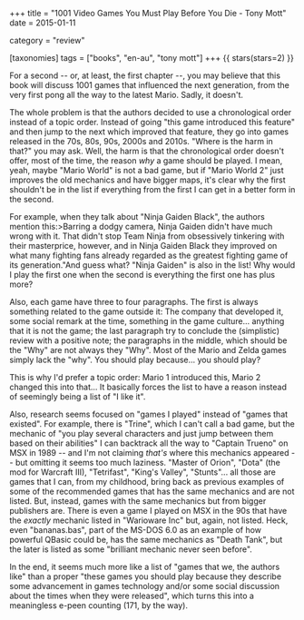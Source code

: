 +++
title = "1001 Video Games You Must Play Before You Die - Tony Mott"
date = 2015-01-11

category = "review"

[taxonomies]
tags = ["books", "en-au", "tony mott"]
+++
{{ stars(stars=2) }}

For a second -- or, at least, the first chapter --, you may believe that this book will discuss 1001 games that influenced the next generation, from the very first pong all the way to the latest Mario. Sadly, it doesn't.

The whole problem is that the authors decided to use a chronological order instead of a topic order. Instead of going "this game introduced this feature" and then jump to the next which improved that feature, they go into games released in the 70s, 80s, 90s, 2000s and 2010s. "Where is the harm in that?" you may ask. Well, the harm is that the chronological order doesn't offer, most of the time, the reason *why* a game should be played. I mean, yeah, maybe "Mario World" is not a bad game, but if "Mario World 2" just improves the old mechanics and have bigger maps, it's clear why the first shouldn't be in the list if everything from the first I can get in a better form in the second.

For example, when they talk about "Ninja Gaiden Black", the authors mention this:>Barring a dodgy camera, Ninja Gaiden didn't have much wrong with it. That didn't stop Team Ninja from obsessively tinkering with their masterprice, however, and in Ninja Gaiden Black they improved on what many fighting fans already regarded as the greatest fighting game of its generation."And guess what? "Ninja Gaiden" is also in the list! Why would I play the first one when the second is everything the first one has plus more?

Also, each game have three to four paragraphs. The first is always something related to the game outside it: The company that developed it, some social remark at the time, something in the game culture... anything that it is not the game; the last paragraph try to conclude the (simplistic) review with a positive note; the paragraphs in the middle, which should be the "Why" are not always they "Why". Most of the Mario  and Zelda games simply lack the "why". You should play because... you should play?

This is why I'd prefer a topic order: Mario 1 introduced this, Mario 2 changed this into that... It basically forces the list to have a reason instead of seemingly being a list of "I like it".

Also, research seems focused on "games I played" instead of "games that existed". For example, there is "Trine", which I can't call a bad game, but the mechanic of "you play several characters and just jump between them based on their abilities" I can backtrack all the way to "Captain Trueno" on MSX in 1989 -- and I'm not claiming *that's* where this mechanics appeared -- but omitting it seems too much laziness. "Master of Orion", "Dota" (the mod for Warcraft III), "Tetrifast", "King's Valley", "Stunts"... all those are games that I can, from my childhood, bring back as previous examples of some of the recommended games that has the same mechanics and are not listed. But, instead, games with the same mechanics but from bigger publishers are. There is even a game I played on MSX in the 90s that have the *exactly* mechanic listed in "Warioware Inc" but, again, not listed. Heck, even "bananas.bas", part of the MS-DOS 6.0 as an example of how powerful QBasic could be, has the same mechanics as "Death Tank", but the later is listed as some "brilliant mechanic never seen before".

In the end, it seems much more like a list of "games that we, the authors like" than a proper "these games you should play because they describe some advancement in games technology and/or some social discussion about the times when they were released", which turns this into a meaningless e-peen counting (171, by the way).